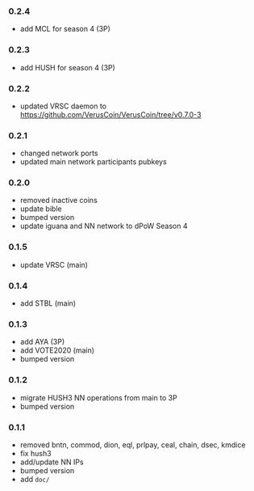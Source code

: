 ### 0.2.4

- add MCL for season 4 (3P)

### 0.2.3

- add HUSH for season 4 (3P)

### 0.2.2

- updated VRSC daemon to https://github.com/VerusCoin/VerusCoin/tree/v0.7.0-3

### 0.2.1

- changed network ports
- updated main network participants pubkeys

### 0.2.0

- removed inactive coins
- update bible
- bumped version
- update iguana and NN network to dPoW Season 4

### 0.1.5

- update VRSC (main)

### 0.1.4

- add STBL (main)

### 0.1.3

- add AYA (3P)
- add VOTE2020 (main)
- bumped version

### 0.1.2

- migrate HUSH3 NN operations from main to 3P
- bumped version

### 0.1.1

- removed bntn, commod, dion, eql, prlpay, ceal, chain, dsec, kmdice
- fix hush3
- add/update NN IPs
- bumped version
- add `doc/`
